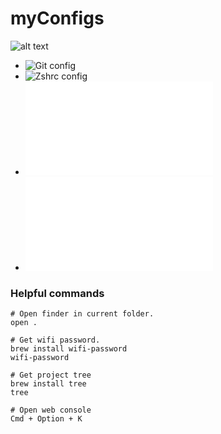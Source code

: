 # myConfigs

![alt text](https://newrelic.com/sites/default/files/2021-04/good-programmer-banner-final.jpg)

- ![Git config](./.gitconfig) 
- ![Zshrc config](./.zshrc) 
- ![Iterm](./iterm.md) 
- ![Awesome Terminal Tips & Tricks for Mac Users](./tricksMac.md) 


### Helpful commands

```source-shell
# Open finder in current folder.
open .

# Get wifi password.
brew install wifi-password
wifi-password

# Get project tree
brew install tree
tree

# Open web console 
Cmd + Option + K 
```
